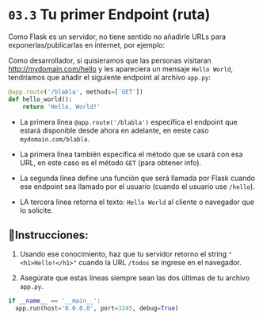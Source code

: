 # `03.3` Tu primer Endpoint (ruta)

Como Flask es un servidor, no tiene sentido no añadirle URLs para exponerlas/publicarlas en internet, por ejemplo:

Como desarrollador, si quisieramos que las personas visitaran http://mydomain.com/hello y les apareciera un mensaje `Hello World`, tendríamos que añadir el siguiente endpoint al archivo `app.py`:

```python
@app.route('/blabla', methods=['GET'])
def hello_world():
    return 'Hello, World!'
```

+ La primera línea `@app.route('/blabla')` especifica el endpoint que estará disponible desde ahora en adelante, en eeste caso `mydomain.com/blabla`.

+ La primera línea también especifica el método que se usará con esa URL, en este caso es el método `GET` (para obtener info).

+ La segunda línea define una función que será llamada por Flask cuando ese endpoint sea llamado por el usuario (cuando el usuario use `/hello`).

+ LA tercera línea retorna el texto: `Hello World` al cliente o navegador que lo solicite.

## 📝Instrucciones:

1. Usando ese conocimiento, haz que tu servidor retorno el string `"<h1>Hello!</h1>"` cuando la URL `/todos` se ingrese en el navegador.

2. Asegúrate que estas líneas siempre sean las dos últimas de tu archivo `app.py`.

```python
if __name__ == '__main__':
  app.run(host='0.0.0.0', port=3245, debug=True)
```
